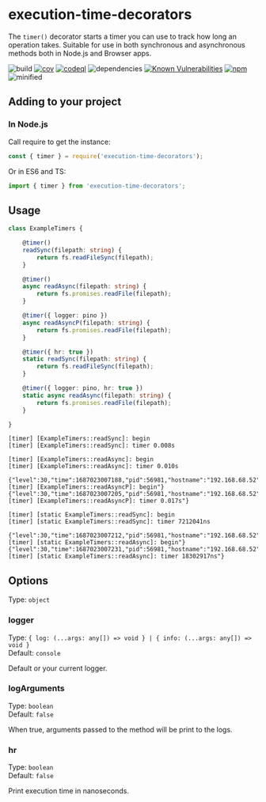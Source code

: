 # execution-time-decorators

The `timer()` decorator starts a timer you can use to track how long an operation takes.
Suitable for use in both synchronous and asynchronous methods both in Node.js and Browser apps.

![build](https://img.shields.io/github/actions/workflow/status/norbornen/execution-time-decorator/unit-test.yml) [![cov](https://norbornen.github.io/execution-time-decorator/badges/coverage.svg)](https://github.com/norbornen/execution-time-decorator/actions)
[![codeql](https://github.com/norbornen/execution-time-decorator/actions/workflows/codeql.yml/badge.svg)](https://github.com/norbornen/execution-time-decorator/actions) ![dependencies](https://img.shields.io/badge/dependencies-0-success) [![Known Vulnerabilities](https://snyk.io/test/github/norbornen/execution-time-decorator/badge.svg)](https://snyk.io/test/github/norbornen/execution-time-decorator) [![npm](https://img.shields.io/npm/v/execution-time-decorators)](https://www.npmjs.com/package/execution-time-decorators) ![minified](https://img.shields.io/bundlephobia/min/execution-time-decorators)

## Adding to your project

### In Node.js

Call require to get the instance:
```js
const { timer } = require('execution-time-decorators');
```

Or in ES6 and TS:
```typescript
import { timer } from 'execution-time-decorators';
```

## Usage
```typescript
class ExampleTimers {

    @timer()
    readSync(filepath: string) {
        return fs.readFileSync(filepath);
    }

    @timer()
    async readAsync(filepath: string) {
        return fs.promises.readFile(filepath);
    }

    @timer({ logger: pino })
    async readAsyncP(filepath: string) {
        return fs.promises.readFile(filepath);
    }

    @timer({ hr: true })
    static readSync(filepath: string) {
        return fs.readFileSync(filepath);
    }

    @timer({ logger: pino, hr: true })
    static async readAsync(filepath: string) {
        return fs.promises.readFile(filepath);
    }

}
```

```console
[timer] [ExampleTimers::readSync]: begin
[timer] [ExampleTimers::readSync]: timer 0.008s

[timer] [ExampleTimers::readAsync]: begin
[timer] [ExampleTimers::readAsync]: timer 0.010s

{"level":30,"time":1687023007188,"pid":56981,"hostname":"192.168.68.52","msg":"[timer] [ExampleTimers::readAsyncP]: begin"}
{"level":30,"time":1687023007205,"pid":56981,"hostname":"192.168.68.52","msg":"[timer] [ExampleTimers::readAsyncP]: timer 0.017s"}

[timer] [static ExampleTimers::readSync]: begin
[timer] [static ExampleTimers::readSync]: timer 7212041ns

{"level":30,"time":1687023007212,"pid":56981,"hostname":"192.168.68.52","msg":"[timer] [static ExampleTimers::readAsync]: begin"}
{"level":30,"time":1687023007231,"pid":56981,"hostname":"192.168.68.52","msg":"[timer] [static ExampleTimers::readAsync]: timer 18302917ns"}
```

## Options

Type: `object`

### logger

Type: `{ log: (...args: any[]) => void } | { info: (...args: any[]) => void }`\
Default: `console`

Default or your current logger.

### logArguments

Type: `boolean`\
Default: `false`

When true, arguments passed to the method will be print to the logs.

### hr

Type: `boolean`\
Default: `false`

Print execution time in nanoseconds.

